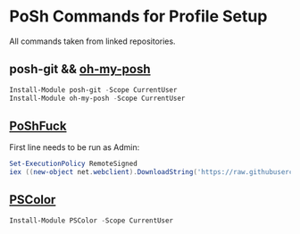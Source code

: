 # PoSh Commands for Profile Setup

All commands taken from linked repositories. 

## posh-git && [oh-my-posh](https://github.com/JanDeDobbeleer/oh-my-posh)
```powershell
Install-Module posh-git -Scope CurrentUser
Install-Module oh-my-posh -Scope CurrentUser
```

## [PoShFuck](https://github.com/mattparkes/PoShFuck)
First line needs to be run as Admin:
```powershell
Set-ExecutionPolicy RemoteSigned
iex ((new-object net.webclient).DownloadString('https://raw.githubusercontent.com/mattparkes/PoShFuck/master/Install-TheFucker.ps1'))
```

## [PSColor](https://github.com/Davlind/PSColor)
```powershell
Install-Module PSColor -Scope CurrentUser
```
